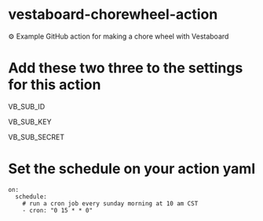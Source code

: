 # vestaboard-chorewheel-action
⚙️ Example GitHub action for making a chore wheel with Vestaboard

# Add these two three to the settings for this action

VB_SUB_ID

VB_SUB_KEY

VB_SUB_SECRET

# Set the schedule on your action yaml

```
on:
  schedule:
    # run a cron job every sunday morning at 10 am CST
    - cron: "0 15 * * 0"
```
